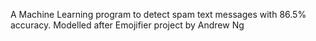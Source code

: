 A Machine Learning program to detect spam text messages with 86.5% accuracy. Modelled after Emojifier project by Andrew Ng
